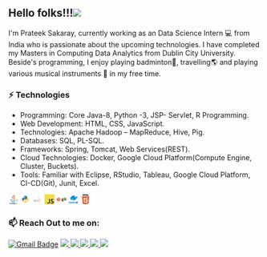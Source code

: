 ## Hello folks!!!<img src="https://github.com/TheDudeThatCode/TheDudeThatCode/blob/master/Assets/Hi.gif" width="29px"> 

I'm Prateek Sakaray, currently working as an Data Science Intern :computer: from India who is passionate about the upcoming technologies. I have completed my Masters in Computing Data Analytics from Dublin City University. Beside's programming, I enjoy playing badminton:badminton:, travelling:earth_americas: and playing various musical instruments :guitar: in my free time.


### ⚡ Technologies
- Programming: Core Java-8, Python -3, JSP- Servlet, R Programming.
- Web Development: HTML, CSS, JavaScript.
- Technologies: Apache Hadoop – MapReduce, Hive, Pig.
- Databases: SQL, PL-SQL.
- Frameworks: Spring, Tomcat, Web Services(REST).
- Cloud Technologies: Docker, Google Cloud Platform(Compute Engine, Cluster, Buckets).
- Tools: Familiar with Eclipse, RStudio, Tableau, Google Cloud Platform, CI-CD(Git), Junit, Excel.

<code><img height="20" src="https://raw.githubusercontent.com/github/explore/80688e429a7d4ef2fca1e82350fe8e3517d3494d/topics/java/java.png"></code>
<code><img height="20" src="https://raw.githubusercontent.com/github/explore/80688e429a7d4ef2fca1e82350fe8e3517d3494d/topics/python/python.png"></code>
<code><img height="20" src="https://raw.githubusercontent.com/github/explore/80688e429a7d4ef2fca1e82350fe8e3517d3494d/topics/mysql/mysql.png"></code>
<code><img height="20" src="https://raw.githubusercontent.com/github/explore/80688e429a7d4ef2fca1e82350fe8e3517d3494d/topics/javascript/javascript.png"></code>
<code><img height="20" src="https://raw.githubusercontent.com/github/explore/80688e429a7d4ef2fca1e82350fe8e3517d3494d/topics/git/git.png"></code>
<code><img height="20" src="https://raw.githubusercontent.com/github/explore/80688e429a7d4ef2fca1e82350fe8e3517d3494d/topics/docker/docker.png"></code>
<code><img height="20" src="https://raw.githubusercontent.com/github/explore/80688e429a7d4ef2fca1e82350fe8e3517d3494d/topics/html/html.png"></code>


###  📫 Reach Out to me on:

[![Gmail Badge](https://img.shields.io/badge/Gmail-D14836?style=for-the-badge&logo=gmail&logoColor=white&link=mailto:sakaray.prateek18@gmail.com)](mailto:sakaray.prateek18@gmail.com)
<a href="https://www.linkedin.com/in/prateek-sakaray/">
 <img src="https://img.shields.io/badge/linkedin-%230077B5.svg?&style=for-the-badge&logo=linkedin&logoColor=white"/>
</a>
<a href="https://twitter.com/SakarayPrateek">
 <img src="https://img.shields.io/badge/Twitter-1DA1F2?style=for-the-badge&logo=twitter&logoColor=white"/>
</a>
<a href="https://github.com/PrateekSakaray">
 <img src="https://img.shields.io/badge/GitHub-100000?style=for-the-badge&logo=github&logoColor=white"/>
</a>
<a href="https://www.instagram.com/prateeksakaray/">
 <img src="https://img.shields.io/badge/Instagram-E4405F?style=for-the-badge&logo=instagram&logoColor=white"/>
</a>
<a href="https://www.facebook.com/prateek.sakaray.9">
 <img src="https://img.shields.io/badge/Facebook-1877F2?style=for-the-badge&logo=facebook&logoColor=white"/>
</a>
 


